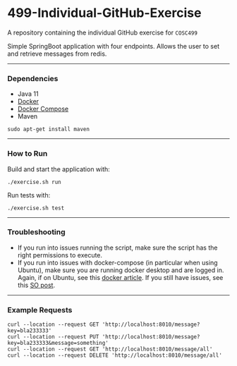 # 499-Individual-GitHub-Exercise
A repository containing the individual GitHub exercise for `COSC499`

Simple SpringBoot application with four endpoints. 
Allows the user to set and retrieve messages from redis.

---
<h3>Dependencies</h3>

* Java 11
* [Docker](https://docs.docker.com/engine/install/)
* [Docker Compose](https://www.digitalocean.com/community/tutorials/how-to-install-and-use-docker-compose-on-ubuntu-20-04)
* Maven
```
sudo apt-get install maven
```
---
<h3>How to Run</h3>

Build and start the application with:
```
./exercise.sh run
```

Run tests with:
```
./exercise.sh test
```
---
<h3>Troubleshooting</h3>

* If you run into issues running the script, make sure the script has the right permissions to execute.
* If you run into issues with docker-compose (in particular when using Ubuntu), make sure you are running docker desktop
  and are logged in. Again, if on Ubuntu, see this [docker article](/home/petrus/Documents/IDE/idea-IC-222.3739.54/bin).
  If you still have issues, see this [SO post](https://stackoverflow.com/questions/56784492/permissionerror-errno-13-permission-denied-manage-py).

---
<h3>Example Requests</h3>

```
curl --location --request GET 'http://localhost:8010/message?key=bla233333'
curl --location --request PUT 'http://localhost:8010/message?key=bla233333&message=something'
curl --location --request GET 'http://localhost:8010/message/all'
curl --location --request DELETE 'http://localhost:8010/message/all'
```